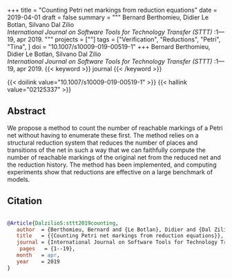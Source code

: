 +++
title = "Counting Petri net markings from reduction equations"
date = 2019-04-01
draft = false
summary = """
Bernard Berthomieu, Didier Le Botlan, Silvano Dal Zilio <br />
_International Journal on Software Tools for Technology Transfer (STTT)_ :1—19, apr 2019.
"""
projects = [""]
tags = ["Verification", "Reductions", "Petri", "Tina", ]
doi = "10.1007/s10009-019-00519-1"
+++
Bernard Berthomieu, Didier Le Botlan, Silvano Dal Zilio <br />
_International Journal on Software Tools for Technology Transfer (STTT)_ :1—19, apr 2019.
{{< keyword >}} journal {{< /keyword >}}


{{< doilink value="10.1007/s10009-019-00519-1" >}}
{{< hallink value="02125337" >}}

## Abstract
We propose a method to count the number of reachable markings of a Petri net without having
        to enumerate these first. The method relies on a structural reduction system that reduces
        the number of places and transitions of the net in such a way that we can faithfully compute
        the number of reachable markings of the original net from the reduced net and the reduction
        history. The method has been implemented, and computing experiments show that reductions are
        effective on a large benchmark of models.



## Citation

```bibtex

@Article{DalzilioS:sttt2019counting,
   author  = {Berthomieu, Bernard and {Le Botlan}, Didier and {Dal Zilio}, Silvano},
   title   = {{Counting Petri net markings from reduction equations}},
   journal = {International Journal on Software Tools for Technology Transfer (STTT)},
    pages   = {1--19},
   month   = apr, 
   year    = 2019
}

````
